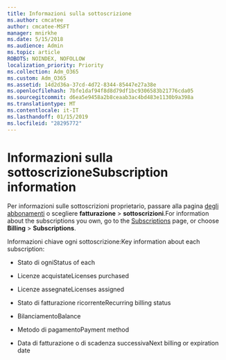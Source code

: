 ```yaml
---
title: Informazioni sulla sottoscrizione
ms.author: cmcatee
author: cmcatee-MSFT
manager: mnirkhe
ms.date: 5/15/2018
ms.audience: Admin
ms.topic: article
ROBOTS: NOINDEX, NOFOLLOW
localization_priority: Priority
ms.collection: Adm_O365
ms.custom: Adm_O365
ms.assetid: 14d2d36a-37cd-4d72-8344-85447e27a38e
ms.openlocfilehash: 7bfe1daf94f8d8d79df1bc9306583b21776cda05
ms.sourcegitcommit: d6ea5e9458a2b8ceaab3ac4bd483e1130b9a398a
ms.translationtype: MT
ms.contentlocale: it-IT
ms.lasthandoff: 01/15/2019
ms.locfileid: "28295772"
---
```

# <a name="subscription-information"></a><span data-ttu-id="05257-102">Informazioni sulla sottoscrizione</span><span class="sxs-lookup"><span data-stu-id="05257-102">Subscription information</span></span>

<span data-ttu-id="05257-103">Per informazioni sulle sottoscrizioni proprietario, passare alla pagina [degli abbonamenti](https://go.microsoft.com/fwlink/p/?linkid=842054) o scegliere **fatturazione** \> **sottoscrizioni**.</span><span class="sxs-lookup"><span data-stu-id="05257-103">For information about the subscriptions you own, go to the [Subscriptions](https://go.microsoft.com/fwlink/p/?linkid=842054) page, or choose **Billing** \> **Subscriptions**.</span></span>
  
<span data-ttu-id="05257-104">Informazioni chiave ogni sottoscrizione:</span><span class="sxs-lookup"><span data-stu-id="05257-104">Key information about each subscription:</span></span>
  
- <span data-ttu-id="05257-105">Stato di ogni</span><span class="sxs-lookup"><span data-stu-id="05257-105">Status of each</span></span>
    
- <span data-ttu-id="05257-106">Licenze acquistate</span><span class="sxs-lookup"><span data-stu-id="05257-106">Licenses purchased</span></span>
    
- <span data-ttu-id="05257-107">Licenze assegnate</span><span class="sxs-lookup"><span data-stu-id="05257-107">Licenses assigned</span></span>
    
- <span data-ttu-id="05257-108">Stato di fatturazione ricorrente</span><span class="sxs-lookup"><span data-stu-id="05257-108">Recurring billing status</span></span>
    
- <span data-ttu-id="05257-109">Bilanciamento</span><span class="sxs-lookup"><span data-stu-id="05257-109">Balance</span></span>
    
- <span data-ttu-id="05257-110">Metodo di pagamento</span><span class="sxs-lookup"><span data-stu-id="05257-110">Payment method</span></span>
    
- <span data-ttu-id="05257-111">Data di fatturazione o di scadenza successiva</span><span class="sxs-lookup"><span data-stu-id="05257-111">Next billing or expiration date</span></span>
    

